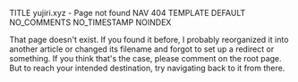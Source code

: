 TITLE yujiri.xyz - Page not found
NAV 404
TEMPLATE DEFAULT
NO_COMMENTS
NO_TIMESTAMP
NOINDEX

That page doesn't exist. If you found it before, I probably reorganized it into another article or changed its filename and forgot to set up a redirect or something. If you think that's the case, please comment on the root page. But to reach your intended destination, try navigating back to it from there.
